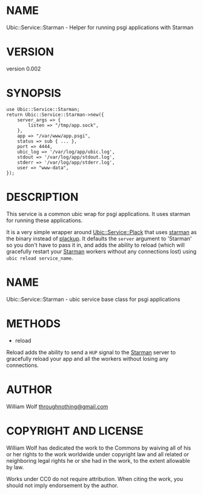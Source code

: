 # NAME

Ubic::Service::Starman - Helper for running psgi applications with Starman

# VERSION

version 0.002

# SYNOPSIS

    use Ubic::Service::Starman;
    return Ubic::Service::Starman->new({
        server_args => {
            listen => "/tmp/app.sock",
        },
        app => "/var/www/app.psgi",
        status => sub { ... },
        port => 4444,
        ubic_log => '/var/log/app/ubic.log',
        stdout => '/var/log/app/stdout.log',
        stderr => '/var/log/app/stderr.log',
        user => "www-data",
    });

# DESCRIPTION

This service is a common ubic wrap for psgi applications.
It uses starman for running these applications.

It is a very simple wrapper around [Ubic::Service::Plack](http://search.cpan.org/perldoc?Ubic::Service::Plack) that
uses [starman](http://search.cpan.org/perldoc?starman) as the binary instead of [plackup](http://search.cpan.org/perldoc?plackup).  It
defaults the `server` argument to 'Starman' so you don't have to pass
it in, and adds the ability to reload (which will gracefully restart
your [Starman](http://search.cpan.org/perldoc?Starman) workers without any connections lost) using
`ubic reload service_name`.

# NAME

Ubic::Service::Starman - ubic service base class for psgi applications

# METHODS

- reload

Reload adds the ability to send a `HUP` signal to the [Starman](http://search.cpan.org/perldoc?Starman) server
to gracefully reload your app and all the workers without losing any
connections.

# AUTHOR

William Wolf <throughnothing@gmail.com>

# COPYRIGHT AND LICENSE



William Wolf has dedicated the work to the Commons by waiving all of his
or her rights to the work worldwide under copyright law and all related or
neighboring legal rights he or she had in the work, to the extent allowable by
law.

Works under CC0 do not require attribution. When citing the work, you should
not imply endorsement by the author.